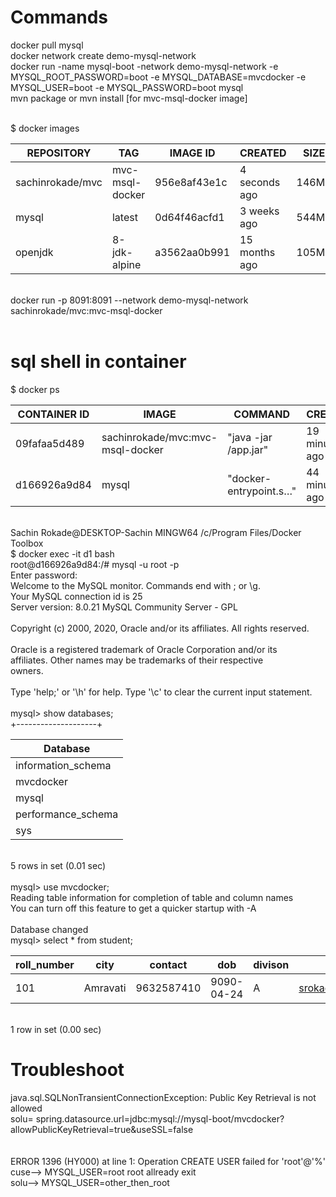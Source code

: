 # Commands</br>
docker pull mysql</br>
docker network create demo-mysql-network</br>
docker run -name mysql-boot -network demo-mysql-network -e MYSQL_ROOT_PASSWORD=boot -e MYSQL_DATABASE=mvcdocker -e MYSQL_USER=boot -e MYSQL_PASSWORD=boot mysql</br>
mvn package or mvn install [for mvc-msql-docker image]</br></br>

$ docker images</br>

| REPOSITORY       | TAG             | IMAGE ID     | CREATED       | SIZE  |
|------------------|-----------------|--------------|---------------|-------|
| sachinrokade/mvc | mvc-msql-docker | 956e8af43e1c | 4 seconds ago | 146MB |
| mysql            | latest          | 0d64f46acfd1 | 3 weeks ago   | 544MB |
| openjdk          | 8-jdk-alpine    | a3562aa0b991 | 15 months ago | 105MB |


</br>
docker run -p 8091:8091 --network demo-mysql-network  sachinrokade/mvc:mvc-msql-docker</br></br>

# sql shell in container</br>
$ docker ps</br>

| CONTAINER ID | IMAGE                            | COMMAND                | CREATED        | STATUS        | PORTS                  | NAMES         |
|--------------|----------------------------------|------------------------|----------------|---------------|------------------------|---------------|
| 09fafaa5d489 | sachinrokade/mvc:mvc-msql-docker | "java -jar /app.jar"   | 19 minutes ago | Up 19 minutes | 0.0.0.0:8091->8091/tcp | loving_bhabha |
| d166926a9d84 | mysql                            | "docker-entrypoint.s…" | 44 minutes ago | Up 44 minutes | 3306/tcp, 33060/tcp    | mysql-boot    |


</br>Sachin Rokade@DESKTOP-Sachin MINGW64 /c/Program Files/Docker Toolbox</br>$ docker exec -it d1 bash</br>root@d166926a9d84:/#  mysql -u root -p</br>Enter password:</br>Welcome to the MySQL monitor.  Commands end with ; or \g.</br>Your MySQL connection id is 25</br>Server version: 8.0.21 MySQL Community Server - GPL</br></br>Copyright (c) 2000, 2020, Oracle and/or its affiliates. All rights reserved.</br></br>Oracle is a registered trademark of Oracle Corporation and/or its</br>affiliates. Other names may be trademarks of their respective</br>owners.</br></br>Type 'help;' or '\h' for help. Type '\c' to clear the current input statement.</br></br>
mysql> show databases;</br>+--------------------+
</br>

| Database           |
|--------------------|
| information_schema |
| mvcdocker          |
| mysql              |
| performance_schema |
| sys                |

</br>5 rows in set (0.01 sec)</br></br>mysql> use mvcdocker;</br>Reading table information for completion of table and column names</br>You can turn off this feature to get a quicker startup with -A</br></br>Database changed</br>mysql> select * from student;</br>


| roll_number | city     | contact    | dob        | divison | email              | gender | standard | pin_code | student_name |
|-------------|----------|------------|------------|---------|--------------------|--------|----------|----------|--------------|
| 101         | Amravati | 9632587410 | 9090-04-24 | A       | srokade@gmail.com  | Male   | 1        | 444608   | Sachin       |

</br>1 row in set (0.00 sec)</br>

# Troubleshoot </br>
java.sql.SQLNonTransientConnectionException: Public Key Retrieval is not allowed</br>solu= spring.datasource.url=jdbc:mysql://mysql-boot/mvcdocker?allowPublicKeyRetrieval=true&useSSL=false</br></br></br>ERROR 1396 (HY000) at line 1: Operation CREATE USER failed for 'root'@'%'</br>cuse--> MYSQL_USER=root   root allready exit</br>solu--> MYSQL_USER=other_then_root</br> 
